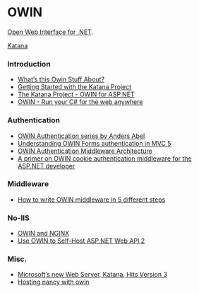 OWIN
====

[Open Web Interface for .NET](http://owin.org/).

[Katana](http://katanaproject.codeplex.com/)


### Introduction
- [What’s this Owin Stuff About?](http://coding.abel.nu/2014/05/whats-this-owin-stuff-about/)
- [Getting Started with the Katana Project](http://msdn.microsoft.com/en-us/magazine/dn451439.aspx)
- [The Katana Project - OWIN for ASP.NET](http://channel9.msdn.com/Shows/Web+Camps+TV/The-Katana-Project-OWIN-for-ASPNET)
- [OWIN - Run your C# for the web anywhere](http://vimeo.com/57007898)

### Authentication
- [OWIN Authentication series by Anders Abel](http://coding.abel.nu/series/owin-authentication/)
- [Understanding OWIN Forms authentication in MVC 5](http://blogs.msdn.com/b/webdev/archive/2013/07/03/understanding-owin-forms-authentication-in-mvc-5.aspx)
- [OWIN Authentication Middleware Architecture](http://brockallen.com/2013/08/07/owin-authentication-middleware-architecture/)
- [A primer on OWIN cookie authentication middleware for the ASP.NET developer](http://brockallen.com/2013/10/24/a-primer-on-owin-cookie-authentication-middleware-for-the-asp-net-developer/)

### Middleware
- [How to write OWIN middleware in 5 different steps](http://benfoster.io/blog/how-to-write-owin-middleware-in-5-different-steps)

### No-IIS
- [OWIN and NGINX](http://iobservable.net/blog/2013/08/01/owin-and-nginx/)
- [Use OWIN to Self-Host ASP.NET Web API 2](http://www.asp.net/web-api/overview/hosting-aspnet-web-api/use-owin-to-self-host-web-api)

### Misc.
- [Microsoft’s new Web Server, Katana, Hits Version 3](http://www.infoq.com/news/2014/08/Katana-3?utm_source=infoqEmail&utm_medium=WeeklyNL_EditorialContentDotNet&utm_campaign=09022014news)
- [Hosting nancy with owin](https://github.com/NancyFx/Nancy/wiki/Hosting-nancy-with-owin)
